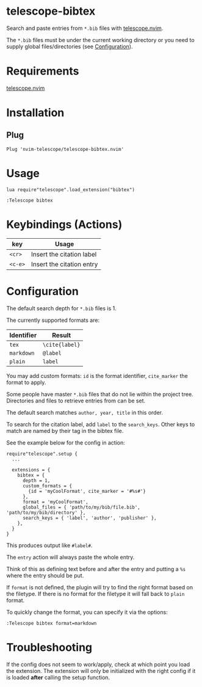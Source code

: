 # telescope-bibtex

Search and paste entries from `*.bib` files with [telescope.nvim](https://github.com/nvim-telescope).

The `*.bib` files must be under the current working directory or you need to supply global files/directories (see [Configuration](#configuration)).

# Requirements

[telescope.nvim](https://github.com/nvim-telescope/telescope.nvim)

# Installation

## Plug

```
Plug 'nvim-telescope/telescope-bibtex.nvim'
```

# Usage

```
lua require"telescope".load_extension("bibtex")

:Telescope bibtex
```

# Keybindings (Actions)

| key     | Usage                     |
|---------|---------------------------|
| `<cr>`  | Insert the citation label |
| `<c-e>` | Insert the citation entry |


# Configuration

The default search depth for `*.bib` files is 1.

The currently supported formats are:

| Identifier        | Result         |
| ----------        | -------------- |
| `tex`             | `\cite{label}` |
| `markdown`        | `@label`       |
| `plain`           | `label`        |

You may add custom formats: `id` is the format identifier, `cite_marker` the format to apply.

Some people have master `*.bib` files that do not lie within the project tree. Directories and files to retrieve entries from can be set.

The default search matches `author, year, title` in this order.

To search for the citation label, add `label` to the `search_keys`. Other keys to match are named by their tag in the bibtex file.

See the example below for the config in action:

```
require"telescope".setup {
  ...

  extensions = {
    bibtex = {
      depth = 1,
      custom_formats = {
        {id = 'myCoolFormat', cite_marker = '#%s#'}
      },
      format = 'myCoolFormat',
      global_files = { 'path/to/my/bib/file.bib', 'path/to/my/bib/directory' },
      search_keys = { 'label', 'author', 'publisher' },
    },
  }
}
```

This produces output like `#label#`.

The `entry` action will always paste the whole entry.

Think of this as defining text before and after the entry and putting a `%s` where the entry should be put.

If `format` is not defined, the plugin will try to find the right format based on the filetype.
If there is no format for the filetype it will fall back to `plain` format.

To quickly change the format, you can specify it via the options:

```
:Telescope bibtex format=markdown
```

# Troubleshooting

If the config does not seem to work/apply, check at which point you load the extension. The extension will only be initialized with the right config if it is loaded **after** calling the setup function.

